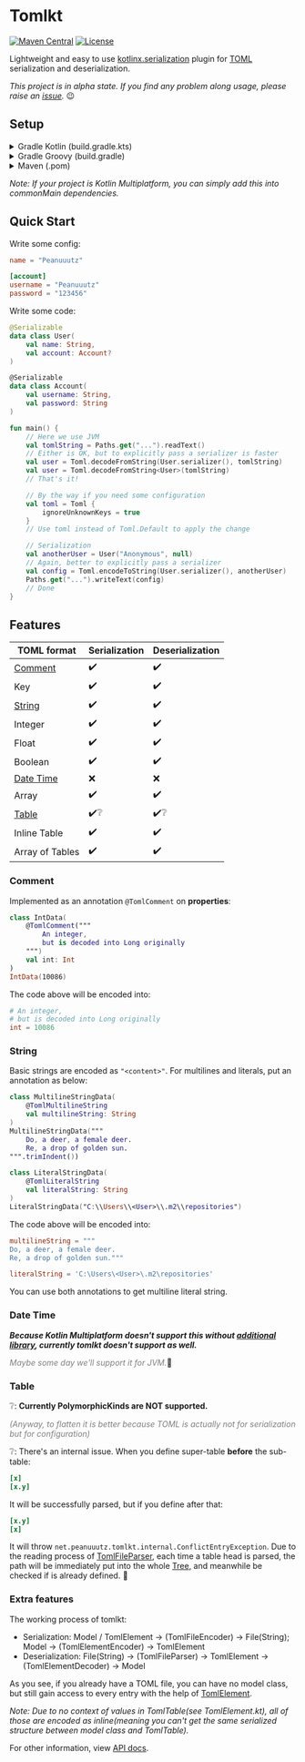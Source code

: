 # Tomlkt

[![Maven Central](https://img.shields.io/maven-central/v/net.peanuuutz/tomlkt)](https://search.maven.org/artifact/net.peanuuutz/tomlkt)
[![License](https://img.shields.io/github/license/Peanuuutz/tomlkt)](http://www.apache.org/licenses/LICENSE-2.0)

Lightweight and easy to use [kotlinx.serialization](https://github.com/Kotlin/kotlinx.serialization) plugin for [TOML](https://toml.io/) serialization and deserialization.

*This project is in alpha state. If you find any problem along usage, please raise an [issue](https://github.com/Peanuuutz/tomlkt/issues).* :wink:

## Setup

<details>
<summary>Gradle Kotlin (build.gradle.kts)</summary>

```kotlin
repositories {
    mavenCentral()
}

dependencies {
    implementation("net.peanuuutz:tomlkt:0.1.2")
}
```
</details>

<details>
<summary>Gradle Groovy (build.gradle)</summary>

```groovy
repositories {
    mavenCentral()
}

dependencies {
    implementation "net.peanuuutz:tomlkt:0.1.2"
}
```
</details>

<details>
<summary>Maven (.pom)</summary>

```xml
<dependency>
  <groupId>net.peanuuutz</groupId>
  <artifactId>tomlkt-jvm</artifactId>
  <version>0.1.2</version>
</dependency>
```
</details>

*Note: If your project is Kotlin Multiplatform, you can simply add this into commonMain dependencies.*

## Quick Start

Write some config:

```toml
name = "Peanuuutz"

[account]
username = "Peanuuutz"
password = "123456"
```

Write some code:

```kotlin
@Serializable
data class User(
    val name: String,
    val account: Account?
)

@Serializable
data class Account(
    val username: String,
    val password: String
)

fun main() {
    // Here we use JVM
    val tomlString = Paths.get("...").readText()
    // Either is OK, but to explicitly pass a serializer is faster
    val user = Toml.decodeFromString(User.serializer(), tomlString)
    val user = Toml.decodeFromString<User>(tomlString)
    // That's it!

    // By the way if you need some configuration
    val toml = Toml {
        ignoreUnknownKeys = true
    }
    // Use toml instead of Toml.Default to apply the change

    // Serialization
    val anotherUser = User("Anonymous", null)
    // Again, better to explicitly pass a serializer
    val config = Toml.encodeToString(User.serializer(), anotherUser)
    Paths.get("...").writeText(config)
    // Done
}
```

## Features

|TOML format|Serialization|Deserialization|
|---|---|---|
|[Comment](#Comment)|:heavy_check_mark:|:heavy_check_mark:|
|Key|:heavy_check_mark:|:heavy_check_mark:|
|[String](#String)|:heavy_check_mark:|:heavy_check_mark:|
|Integer|:heavy_check_mark:|:heavy_check_mark:|
|Float|:heavy_check_mark:|:heavy_check_mark:|
|Boolean|:heavy_check_mark:|:heavy_check_mark:|
|[Date Time](#Date-Time)|:x:|:x:|
|Array|:heavy_check_mark:|:heavy_check_mark:|
|[Table](#Table)|:heavy_check_mark::grey_question:|:heavy_check_mark::grey_question:|
|Inline Table|:heavy_check_mark:|:heavy_check_mark:|
|Array of Tables|:heavy_check_mark:|:heavy_check_mark:|

### Comment

Implemented as an annotation `@TomlComment` on **properties**:

```kotlin
class IntData(
    @TomlComment("""
        An integer,
        but is decoded into Long originally
    """)
    val int: Int
)
IntData(10086)
```

The code above will be encoded into:

```toml
# An integer,
# but is decoded into Long originally
int = 10086
```

### String

Basic strings are encoded as `"<content>"`. For multilines and literals, put an annotation as below:

```kotlin
class MultilineStringData(
    @TomlMultilineString
    val multilineString: String
)
MultilineStringData("""
    Do, a deer, a female deer.
    Re, a drop of golden sun.
""".trimIndent())

class LiteralStringData(
    @TomlLiteralString
    val literalString: String
)
LiteralStringData("C:\\Users\\<User>\\.m2\\repositories")
```

The code above will be encoded into:

```toml
multilineString = """
Do, a deer, a female deer.
Re, a drop of golden sun."""

literalString = 'C:\Users\<User>\.m2\repositories'
```

You can use both annotations to get multiline literal string.

### Date Time

_**Because Kotlin Multiplatform doesn't support this without [additional library](https://github.com/Kotlin/kotlinx-datetime), currently tomlkt doesn't support as well.**_

<font color = 'gray'>*Maybe some day we'll support it for JVM.*</font>:thinking:

### Table

:grey_question:: **Currently PolymorphicKinds are NOT supported.**

<font color = 'gray'>*(Anyway, to flatten it is better because TOML is actually not for serialization but for configuration)*</font>

:grey_question:: There's an internal issue. When you define super-table **before** the sub-table:

```toml
[x]
[x.y]
```

It will be successfully parsed, but if you define after that:

```toml
[x.y]
[x]
```

It will throw `net.peanuuutz.tomlkt.internal.ConflictEntryException`. Due to the reading process of [TomlFileParser](https://github.com/Peanuuutz/tomlkt/tree/master/src/commonMain/kotlin/net/peanuuutz/tomlkt/internal/parser/TomlFileParser.kt), each time a table head is parsed, the path will be immediately put into the whole [Tree](https://github.com/Peanuuutz/tomlkt/tree/master/src/commonMain/kotlin/net/peanuuutz/tomlkt/internal/parser/TreeNode.kt), and meanwhile be checked if is already defined. :face_with_head_bandage:

### Extra features

The working process of tomlkt:

* Serialization: Model / TomlElement → (TomlFileEncoder) → File(String); Model → (TomlElementEncoder) → TomlElement
* Deserialization: File(String) → (TomlFileParser) → TomlElement → (TomlElementDecoder) → Model

As you see, if you already have a TOML file, you can have no model class, but still gain access to every entry with the help of [TomlElement](https://github.com/Peanuuutz/tomlkt/tree/master/src/commonMain/kotlin/net/peanuuutz/tomlkt/TomlElement.kt).

*Note: Due to no context of values in TomlTable(see TomlElement.kt), all of those are encoded as inline(meaning you can't get the same serialized structure between model class and TomlTable).*

For other information, view [API docs](https://peanuuutz.github.io/tomlkt/).
